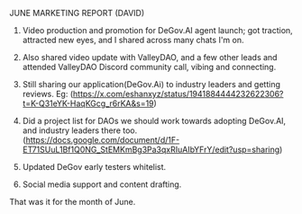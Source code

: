 JUNE MARKETING REPORT (DAVID)

1. Video production and promotion for DeGov.AI agent launch; got traction, attracted new eyes, and I shared across many chats I'm on.

2. Also shared video update with ValleyDAO, and a few other leads and attended ValleyDAO Discord community call, vibing and connecting. 

3. Still sharing our application(DeGov.Ai) to industry leaders and getting reviews.
 Eg: (https://x.com/eshanxyz/status/1941884444232622306?t=K-Q31eYK-HaqKGcg_r6rKA&s=19)

4. Did a project list for DAOs we should work towards adopting DeGov.AI, and industry leaders there too. (https://docs.google.com/document/d/1F-ET71SUuL1Bf1Q0NG_StEMKmBg3Pa3qxRIuAIbYFrY/edit?usp=sharing)

5. Updated DeGov early testers whitelist.

6. Social media support and content drafting.

That was it for the month of June.
